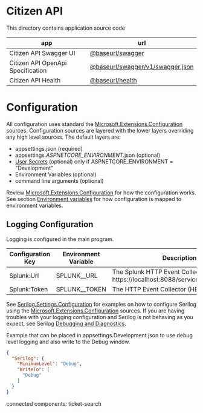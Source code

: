 # Citizen  API

This directory contains application source code

| app | url |
| --- | --- |
| Citizen API Swagger UI | [@baseurl/swagger](http://localhost:5050/swagger) |
| Citizen API OpenApi Specification | [@baseurl/swagger/v1/swagger.json](http://localhost:5050/swagger/v1/swagger.json) |
| Citizen API Health | [@baseurl/health](http://localhost:5060/health) |

# Configuration
All configuration uses standard the 
[Microsoft.Extensions.Configuration](https://docs.microsoft.com/en-us/aspnet/core/fundamentals/configuration/?view=aspnetcore-5.0) sources. 
Configuration sources are layered with the lower layers overriding any high level sources.  The default layers are: 

* appsettings.json (required)
* appsettings.*ASPNETCORE_ENVIRONMENT*.json (optional)
* [User Secrets](https://docs.microsoft.com/en-us/aspnet/core/security/app-secrets?view=aspnetcore-5.0&tabs=windows) (optional) only if ASPNETCORE_ENVIRONMENT = "Development"
* Environment Variables (optional)
* command line arguments  (optional)

Review [Microsoft.Extensions.Configuration](https://docs.microsoft.com/en-us/aspnet/core/fundamentals/configuration/?view=aspnetcore-5.0) for how the configuration works.
See section [Environment variables](https://docs.microsoft.com/en-us/aspnet/core/fundamentals/configuration/?view=aspnetcore-5.0#environment-variables) for how configuration
is mapped to environment variables.

## Logging Configuration

Logging is configured in the main program.

| Configuration Key | Environment Variable | Description |
| ---| --- | --- |
| Splunk:Url | SPLUNK__URL | The Splunk HTTP Event Collector (HEC) url, ie https://localhost:8088/services/collector/event |
| Splunk:Token | SPLUNK__TOKEN | The HTTP Event Collector (HEC) token 

See [Serilog.Settings.Configuration](https://github.com/serilog/serilog-settings-configuration) for examples on how to configure Serilog using 
the [Microsoft.Extensions.Configuration](https://docs.microsoft.com/en-us/aspnet/core/fundamentals/configuration/?view=aspnetcore-5.0) sources.
If you are having troubles with your logging configuration and  Serilog is not behaving as you expect, 
see Serilog [Debugging and Diagnostics](https://github.com/serilog/serilog/wiki/Debugging-and-Diagnostics).

Example that can be placed in appsettings.Development.json to use debug level logging and also write to the Debug window.

```json
{
  "Serilog": {
    "MinimumLevel": "Debug",
    "WriteTo": [
      "Debug"
    ]
  }
}
```

connected components:
ticket-search